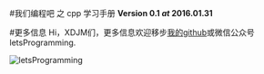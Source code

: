 #我们编程吧 之 cpp 学习手册
**Version 0.1 $at$ 2016.01.31**


#更多信息
Hi，XDJM们，更多信息欢迎移步[我的github](https://github.com/shaoguangleo)或微信公众号letsProgramming.

![letsProgramming](http://img.blog.csdn.net/20160128231400788)
